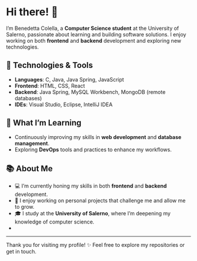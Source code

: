 # Hi there! 👋

I’m Benedetta Colella, a **Computer Science student** at the University of Salerno, passionate about learning and building software solutions. I enjoy working on both **frontend** and **backend** development and exploring new technologies.

## 🔧 Technologies & Tools
- **Languages**: C, Java, Java Spring, JavaScript
- **Frontend**: HTML, CSS, React
- **Backend**: Java Spring, MySQL Workbench, MongoDB (remote databases)
- **IDEs**: Visual Studio, Eclipse, IntelliJ IDEA

## 🌱 What I’m Learning
- Continuously improving my skills in **web development** and **database management**.
- Exploring **DevOps** tools and practices to enhance my workflows.

## 📚 About Me
- 💻 I’m currently honing my skills in both **frontend** and **backend** development.
- 🌟 I enjoy working on personal projects that challenge me and allow me to grow.
- 🎓 I study at the **University of Salerno**, where I’m deepening my knowledge of computer science.
- 
---

Thank you for visiting my profile! ✨ Feel free to explore my repositories or get in touch. 
